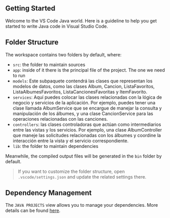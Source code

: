 ## Getting Started

Welcome to the VS Code Java world. Here is a guideline to help you get started to write Java code in Visual Studio Code.

## Folder Structure

The workspace contains two folders by default, where:

- `src`: the folder to maintain sources
- `app`: inside of it there is the principal file of the project. The one we need to run 
- `models`: Este subpaquete contendrá las clases que representan los modelos de datos, como las clases Album, Cancion, ListaFavoritos, ListaAlbumesFavoritos, ListaCancionesFavoritas y ItemFavorito.
- `services`: Aquí puedes colocar las clases relacionadas con la lógica de negocio y servicios de la aplicación. Por ejemplo, puedes tener una clase llamada AlbumService que se encargue de manejar la consulta y manipulación de los álbumes, y una clase CancionService para las operaciones relacionadas con las canciones. 
- `controllers`: las clases controladoras que actúan como intermediarios entre las vistas y los servicios. Por ejemplo, una clase AlbumController que maneje las solicitudes relacionadas con los álbumes y coordine la interacción entre la vista y el servicio correspondiente.
- `lib`: the folder to maintain dependencies

Meanwhile, the compiled output files will be generated in the `bin` folder by default.

> If you want to customize the folder structure, open `.vscode/settings.json` and update the related settings there.

## Dependency Management

The `JAVA PROJECTS` view allows you to manage your dependencies. More details can be found [here](https://github.com/microsoft/vscode-java-dependency#manage-dependencies).
